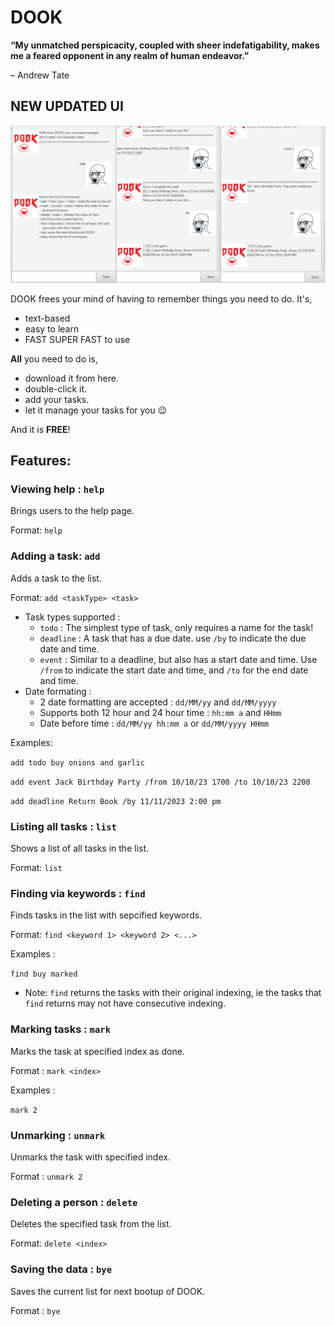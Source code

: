 # **DOOK**


**“My unmatched perspicacity, coupled with sheer indefatigability, makes me a feared opponent in any realm of human endeavor.”**

– Andrew Tate


## **NEW UPDATED UI**

![UI](Ui.png)


DOOK frees your mind of having to remember things you need to do. It's,
  * text-based
  * easy to learn
  * FAST SUPER FAST to use

**All** you need to do is,

  * download it from here.
  * double-click it.
  * add your tasks.
  * let it manage your tasks for you 😉

And it is **FREE**!

## Features:

### Viewing help : ``help``

Brings users to the help page.

Format: ``help``

### Adding a task: ``add``

Adds a task to the list.

Format: ``add <taskType> <task>``
 
 * Task types supported :
   * ``todo`` : The simplest type of task, only requires a name for the task!
   * ``deadline`` : A task that has a due date. use ``/by`` to indicate the due date and time.
   * ``event`` : Similar to a deadline, but also has a start date and time. Use ``/from`` to indicate the start date and time, and ``/to`` for the end date and time.
 * Date formating :
   * 2 date formatting are accepted : ``dd/MM/yy`` and ``dd/MM/yyyy``
   * Supports both 12 hour and 24 hour time : ``hh:mm a`` and ``HHmm``
   * Date before time : ``dd/MM/yy hh:mm a`` or ``dd/MM/yyyy HHmm``

Examples:

``add todo buy onions and garlic``

``add event Jack Birthday Party /from 10/10/23 1700 /to 10/10/23 2200``

``add deadline Return Book /by 11/11/2023 2:00 pm``

### Listing all tasks : ``list``

Shows a list of all tasks in the list.

Format: ``list``

### Finding via keywords : ``find ``

Finds tasks in the list with sepcified keywords.

Format: ``find <keyword 1> <keyword 2> <...>``

Examples :

``find buy marked``

 * Note: ``find`` returns the tasks with their original indexing, ie the tasks that ``find`` returns may not have consecutive indexing.

### Marking tasks : ``mark ``

Marks the task at specified index as done.

Format : ``mark <index>``

Examples :

``mark 2``

### Unmarking : ``unmark``

Unmarks the task with specified index.

Format : ``unmark 2``

### Deleting a person : ``delete``

Deletes the specified task from the list.

Format: ``delete <index>``

### Saving the data : ``bye``

Saves the current list for next bootup of DOOK.

Format : ``bye``

